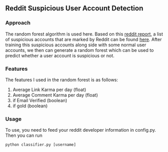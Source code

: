 ## Reddit Suspicious User Account Detection

### Approach
The random forest algorithm is used here. Based on this [reddit report](https://www.reddit.com/r/announcements/comments/8bb85p/reddits_2017_transparency_report_and_suspect/), a list of suspicious accounts that are marked by Reddit can be found [here](https://www.reddit.com/wiki/suspiciousaccounts). After training this suspicious accounts along side with some normal user accounts, we then can generate a random forest which can be used to predict whether a user account is suspicious or not.

### Features
The features I used in the random forest is as follows:
1. Average Link Karma per day (float)
1. Average Comment Karma per day (float)
1. if Email Verified (boolean)
1. if gold (boolean)

### Usage
To use, you need to feed your reddit developer information in config.py.
Then you can run
```
python classifier.py [username]
```

